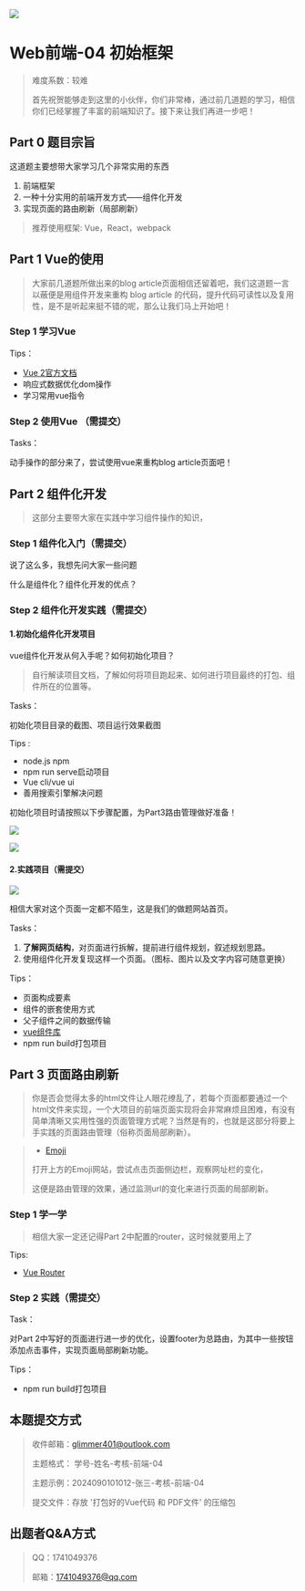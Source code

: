 ![](https://pic.imgdb.cn/item/64c4a5611ddac507cc058875.png)

# Web前端-04 初始框架

> 难度系数：较难
>
> 首先祝贺能够走到这里的小伙伴，你们非常棒，通过前几道题的学习，相信你们已经掌握了丰富的前端知识了。接下来让我们再进一步吧！

## Part 0 题目宗旨

这道题主要想带大家学习几个非常实用的东西

1. 前端框架
2. 一种十分实用的前端开发方式——组件化开发
3. 实现页面的路由刷新（局部刷新）

> 推荐使用框架: Vue，React，webpack

## Part 1 Vue的使用

> 大家前几道题所做出来的blog article页面相信还留着吧，我们这道题一言以蔽便是用组件开发来重构 blog article 的代码，提升代码可读性以及复用性，是不是听起来挺不错的呢，那么让我们马上开始吧！

### Step 1 学习Vue

Tips：

- [Vue 2官方文档](https://v2.cn.vuejs.org/)
- 响应式数据优化dom操作
- 学习常用vue指令

### Step 2 使用Vue （需提交）

Tasks：

动手操作的部分来了，尝试使用vue来重构blog article页面吧！

## Part 2 组件化开发

> 这部分主要带大家在实践中学习组件操作的知识，

### Step 1 组件化入门（需提交）

说了这么多，我想先问大家一些问题

什么是组件化？组件化开发的优点？

### Step 2 组件化开发实践（需提交）

#### 1.初始化组件化开发项目

vue组件化开发从何入手呢？如何初始化项目？

> 自行解读项目文档，了解如何将项目跑起来、如何进行项目最终的打包、组件所在的位置等。

Tasks：

初始化项目目录的截图、项目运行效果截图

Tips :

- node.js npm
- npm run serve启动项目
- Vue cli/vue ui
- 善用搜索引擎解决问题

初始化项目时请按照以下步骤配置，为Part3路由管理做好准备！

![](https://pic.imgdb.cn/item/64e06bfe661c6c8e54bfa1d1.png)

![](https://pic.imgdb.cn/item/64e06bfe661c6c8e54bfa1a8.png)

#### 2.实践项目（需提交）

![](https://pic.imgdb.cn/item/64df5dd3661c6c8e54eea743.png)

相信大家对这个页面一定都不陌生，这是我们的做题网站首页。

Tasks：

1. **了解网页结构**，对页面进行拆解，提前进行组件规划，叙述规划思路。
2. 使用组件化开发复现这样一个页面。（图标、图片以及文字内容可随意更换）

Tips：

- 页面构成要素
- 组件的嵌套使用方式
- 父子组件之间的数据传输
- [vue组件库](https://element.eleme.cn/#/zh-CN/component/installation)
- npm run build打包项目

## Part 3 页面路由刷新

> 你是否会觉得太多的html文件让人眼花缭乱了，若每个页面都要通过一个html文件来实现，一个大项目的前端页面实现将会非常麻烦且困难，有没有简单清晰又实用性强的页面管理方式呢？当然是有的，也就是这部分将要上手实践的页面路由管理（俗称页面局部刷新）。

> - [Emoji](https://www.emojiall.com/zh-hans)
>
> 打开上方的Emoji网站，尝试点击页面侧边栏，观察网址栏的变化，
>
> 这便是路由管理的效果，通过监测url的变化来进行页面的局部刷新。

### Step 1 学一学

> 相信大家一定还记得Part 2中配置的router，这时候就要用上了

Tips:

- [Vue Router](https://v3.router.vuejs.org/zh/)

### Step 2 实践（需提交）

Task：

对Part 2中写好的页面进行进一步的优化，设置footer为总路由，为其中一些按钮添加点击事件，实现页面局部刷新功能。

Tips：

- npm run build打包项目

## 本题提交方式

> 收件邮箱：[glimmer401@outlook.com](mailto:glimmer401@outlook.com) 
>
> 主题格式： 学号-姓名-考核-前端-04 
>
> 主题示例：2024090101012-张三-考核-前端-04
>
> 提交文件：存放 '打包好的Vue代码 和 PDF文件' 的压缩包

## 出题者Q&A方式

> QQ：1741049376 
>
> 邮箱：1741049376@qq.com